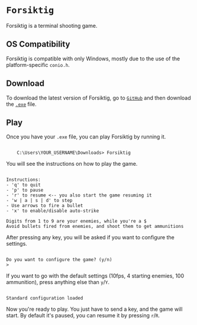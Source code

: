# `Forsiktig`

Forsiktig is a terminal shooting game.

## OS Compatibility

Forsiktig is compatible with only Windows, mostly due to the use of the platform-specific `conio.h`.

## Download

To download the latest version of Forsiktig, go to [`GitHub`](https://github.com/Lioydiano/Forsiktig) and then download the [`.exe`](https://github.com/Lioydiano/Forsiktig/blob/main/forsiktig.exe?raw=true) file.

## Play

Once you have your `.exe` file, you can play Forsiktig by running it.

```batch

    C:\Users\YOUR_USERNAME\Downloads> Forsiktig

```

You will see the instructions on how to play the game.

```batch

Instructions:
- 'q' to quit
- 'p' to pause
- 'r' to resume <-- you also start the game resuming it
- 'w | a | s | d' to step
- Use arrows to fire a bullet
- 'x' to enable/disable auto-strike

Digits from 1 to 9 are your enemies, while you're a $
Avoid bullets fired from enemies, and shoot them to get ammunitions

```

After pressing any key, you will be asked if you want to configure the settings.

```batch

Do you want to configure the game? (y/n)
>

```

If you want to go with the default settings (10fps, 4 starting enemies, 100 ammunition), press anything else than `y`/`Y`.

```batch

Standard configuration loaded

```

Now you're ready to play. You just have to send a key, and the game will start.
By default it's paused, you can resume it by pressing `r`/`R`.

